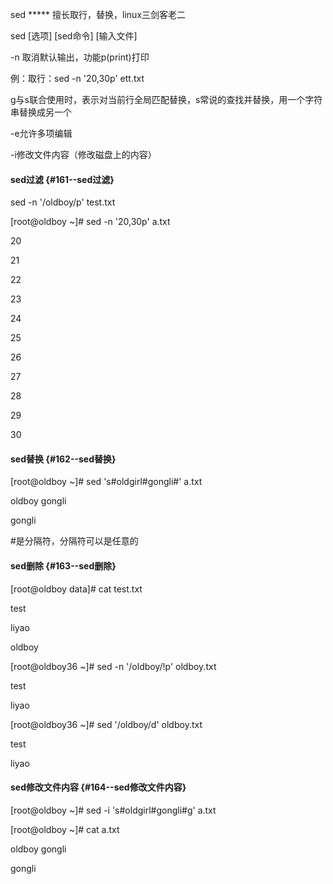 sed \*\*\*\*\* 擅长取行，替换，linux三剑客老二

sed \[选项\] \[sed命令\] \[输入文件\]

-n 取消默认输出，功能p\(print\)打印

例：取行：sed -n '20,30p' ett.txt

g与s联合使用时，表示对当前行全局匹配替换，s常说的查找并替换，用一个字符串替换成另一个

-e允许多项编辑

-i修改文件内容（修改磁盘上的内容）

#### sed过滤 {#161--sed过滤}

sed -n '/oldboy/p' test.txt

\[root@oldboy ~\]\# sed -n '20,30p' a.txt

20

21

22

23

24

25

26

27

28

29

30

#### sed替换 {#162--sed替换}

\[root@oldboy ~\]\# sed 's\#oldgirl\#gongli\#' a.txt

oldboy gongli

gongli

\#是分隔符，分隔符可以是任意的

#### sed删除 {#163--sed删除}

\[root@oldboy data\]\# cat test.txt

test

liyao

oldboy

\[root@oldboy36 ~\]\# sed -n '/oldboy/!p' oldboy.txt

test

liyao

\[root@oldboy36 ~\]\# sed '/oldboy/d' oldboy.txt

test

liyao

#### sed修改文件内容 {#164--sed修改文件内容}

\[root@oldboy ~\]\# sed -i 's\#oldgirl\#gongli\#g' a.txt

\[root@oldboy ~\]\# cat a.txt

oldboy gongli

gongli

